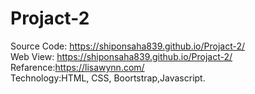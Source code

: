 # Projact-2
Source Code: https://shiponsaha839.github.io/Projact-2/  
Web View: https://shiponsaha839.github.io/Projact-2/
Refarence:https://lisawynn.com/  
Technology:HTML, CSS, Boortstrap,Javascript.   
